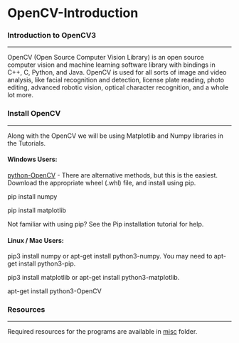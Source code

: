 # OpenCV-Introduction
### Introduction to OpenCV3
---------------------------

OpenCV (Open Source Computer Vision Library) is an open source computer vision and machine learning software library with bindings in C++, C, Python, and Java. OpenCV is used for all sorts of image and video analysis, like facial recognition and detection, license plate reading, photo editing, advanced robotic vision, optical character recognition, and a whole lot more.


### Install OpenCV
------------------

Along with the OpenCV we will be using Matplotlib and Numpy libraries in the Tutorials.

#### Windows Users:
[python-OpenCV](https://www.lfd.uci.edu/~gohlke/pythonlibs/) - There are alternative methods, but this is the easiest. Download the appropriate wheel (.whl) file, and install using pip.

pip install numpy

pip install matplotlib

Not familiar with using pip? See the Pip installation tutorial for help.

#### Linux / Mac Users:
pip3 install numpy or apt-get install python3-numpy. You may need to apt-get install python3-pip.

pip3 install matplotlib or apt-get install python3-matplotlib.

apt-get install python3-OpenCV


### Resources
-------------

Required resources for the programs are available in [misc](https://github.com/harish678/OpenCV-Introduction/tree/master/misc) folder.

